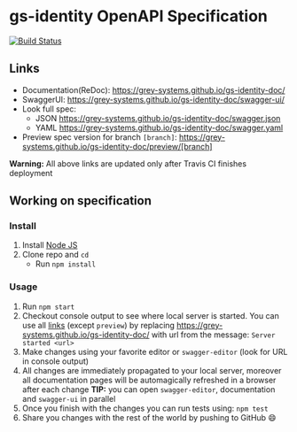# gs-identity OpenAPI Specification

[![Build Status](https://travis-ci.org/grey-systems/gs-identity-doc.svg?branch=master)](https://travis-ci.org/grey-systems/gs-identity-doc)

## Links

- Documentation(ReDoc): https://grey-systems.github.io/gs-identity-doc/
- SwaggerUI: https://grey-systems.github.io/gs-identity-doc/swagger-ui/
- Look full spec:
  - JSON https://grey-systems.github.io/gs-identity-doc/swagger.json
  - YAML https://grey-systems.github.io/gs-identity-doc/swagger.yaml
- Preview spec version for branch `[branch]`: https://grey-systems.github.io/gs-identity-doc/preview/[branch]

**Warning:** All above links are updated only after Travis CI finishes deployment

## Working on specification

### Install

1.  Install [Node JS](https://nodejs.org/)
2.  Clone repo and `cd`
    - Run `npm install`

### Usage

1.  Run `npm start`
2.  Checkout console output to see where local server is started. You can use all [links](#links) (except `preview`) by replacing https://grey-systems.github.io/gs-identity-doc/ with url from the message: `Server started <url>`
3.  Make changes using your favorite editor or `swagger-editor` (look for URL in console output)
4.  All changes are immediately propagated to your local server, moreover all documentation pages will be automagically refreshed in a browser after each change
    **TIP:** you can open `swagger-editor`, documentation and `swagger-ui` in parallel
5.  Once you finish with the changes you can run tests using: `npm test`
6.  Share you changes with the rest of the world by pushing to GitHub :smile:
